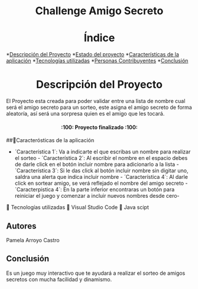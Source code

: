 <h1 align="center">Challenge Amigo Secreto</h1> 




<h1 align="center">Índice</h1>

*[Descripción del Proyecto](#descripción-del-proyecto)
*[Estado del proyecto](#Estado-del-proyecto)
*[Características de la aplicación](#Características-de-la-aplicación)
*[Tecnologías utilizadas](#tecnologías-utilizadas)
*[Personas Contribuyentes](#personas-contribuyentes)
*[Conclusión](#conclusión)

<h1 align="center">Descripción del Proyecto</h1>

El Proyecto esta creada para poder validar entre una lista de nombre cual será el amigo secreto para un sorteo, este asigna el amigo secreto de forma aleatoría, así será una sorpresa quien es el amigo que les tocará.

<h4 align="center">
:100: Proyecto finalizado :100:
</h4>

##:hammer:Caracterósticas de la aplicación
-  ´Característica 1´: Va a indicarte el que escribas un nombre para realizar el sorteo - ´Característica 2´: Al escribir el nombre en el espacio debes de darle click en el botón incluir nombre para adicionarlo a la lista - ´Característica 3´: Si le das click al botón incluir nombre sin digitar uno, saldra una alerta que indica incluir nombre - ´Característica 4´: Al darle click en sortear amigo, se verá reflejado el nombre del amigo secreto - ´Caracterpistica 4´: En la parte inferior encontraras un botón para reiniciar el juego y comenzar a incluir nuevos nombres desde cero-

:floppy_disk: Tecnologías utilizadas
:small_orange_diamond: Visual Studio Code
:small_orange_diamond: Java scipt


## Autores
Pamela Arroyo Castro

## Conclusión
Es un juego muy interactivo que te ayudará a realizar el sorteo de amigos secretos con mucha facilidad y dinamismo.
